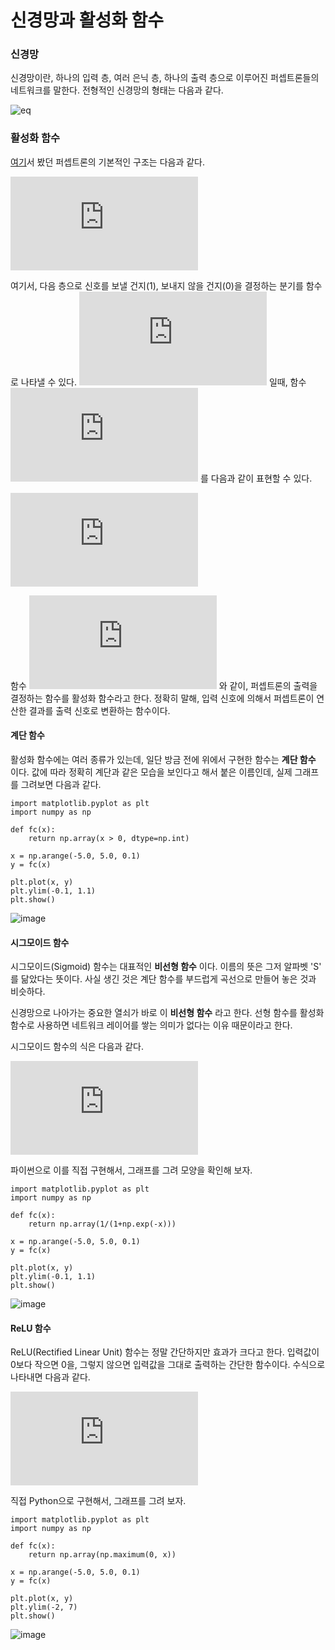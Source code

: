 # 신경망과 활성화 함수

### 신경망

신경망이란, 하나의 입력 층, 여러 은닉 층, 하나의 출력 층으로 이루어진 퍼셉트론들의 네트워크를 말한다. 전형적인 신경망의 형태는 다음과 같다.

![eq](image/Network.png)

### 활성화 함수

[여기](https://github.com/NoNamedSelfDriveing/DeepLearningStudy/blob/master/Soomin/20170922_Perceptron.md)서 봤던 퍼셉트론의 기본적인 구조는 다음과 같다.

![eq](https://latex.codecogs.com/gif.latex?Y%20%3D%20%5Cleft%5C%7B%5Cbegin%7Bmatrix%7D%200%20%5C%20%5C%20%5C%20%28w_1x_1&plus;w_2x_2&plus;b%20%5Cleq%200%29%5C%5C%201%20%5C%20%5C%20%5C%20%28w_1x_1&plus;w_2x_2&plus;b%20%3E%200%29%20%5Cend%7Bmatrix%7D%5Cright.)

여기서, 다음 층으로 신호를 보낼 건지(1), 보내지 않을 건지(0)을 결정하는 분기를 함수로 나타낼 수 있다. ![eq](https://latex.codecogs.com/png.latex?x%20%3D%20w_1x_1&plus;w_2x_2&plus;b) 일때, 함수 ![eq](https://latex.codecogs.com/png.latex?h%28x%29) 를 다음과 같이 표현할 수 있다.

![eq](https://latex.codecogs.com/png.latex?h%28x%29%20%3D%20%5Cleft%5C%7B%5Cbegin%7Bmatrix%7D%201%20%5C%20%5C%20%5C%20%28x%5Cleq%200%29%20%5C%5C%200%20%5C%20%5C%20%5C%20%28x%20%3E%201%29%20%5Cend%7Bmatrix%7D%5Cright.)

함수 ![eq](https://latex.codecogs.com/png.latex?h%28x%29) 와 같이, 퍼셉트론의 출력을 결정하는 함수를 활성화 함수라고 한다. 정확히 말해, 입력 신호에 의해서 퍼셉트론이 연산한 결과를 출력 신호로 변환하는 함수이다.

#### 계단 함수

활성화 함수에는 여러 종류가 있는데, 일단 방금 전에 위에서 구현한 함수는 __계단 함수__ 이다. 값에 따라 정확히 계단과 같은 모습을 보인다고 해서 붙은 이름인데, 실제 그래프를 그려보면 다음과 같다.

```
import matplotlib.pyplot as plt
import numpy as np

def fc(x):
    return np.array(x > 0, dtype=np.int)

x = np.arange(-5.0, 5.0, 0.1)
y = fc(x)

plt.plot(x, y)
plt.ylim(-0.1, 1.1)
plt.show()
```

![image](https://github.com/MagmaTart/DeepLearningStudy/blob/master/Soomin/image/stairs_function.PNG)

#### 시그모이드 함수

시그모이드(Sigmoid) 함수는 대표적인 __비선형 함수__ 이다. 이름의 뜻은 그저 알파벳 'S' 를 닮았다는 뜻이다. 사실 생긴 것은 계단 함수를 부드럽게 곡선으로 만들어 놓은 것과 비슷하다.

신경망으로 나아가는 중요한 열쇠가 바로 이 __비선형 함수__ 라고 한다. 선형 함수를 활성화 함수로 사용하면 네트워크 레이어를 쌓는 의미가 없다는 이유 때문이라고 한다.

시그모이드 함수의 식은 다음과 같다.

![eq](https://latex.codecogs.com/png.latex?h%28x%29%20%3D%20%5Cfrac%7B1%7D%7B1&plus;e%5E%7B-x%7D%7D)

파이썬으로 이를 직접 구현해서, 그래프를 그려 모양을 확인해 보자.

```
import matplotlib.pyplot as plt
import numpy as np

def fc(x):
    return np.array(1/(1+np.exp(-x)))

x = np.arange(-5.0, 5.0, 0.1)
y = fc(x)

plt.plot(x, y)
plt.ylim(-0.1, 1.1)
plt.show()
```

![image](https://github.com/MagmaTart/DeepLearningStudy/blob/master/Soomin/image/sigmoid_function.PNG)

#### ReLU 함수
ReLU(Rectified Linear Unit) 함수는 정말 간단하지만 효과가 크다고 한다. 입력값이 0보다 작으면 0을, 그렇지 않으면 입력값을 그대로 출력하는 간단한 함수이다. 수식으로 나타내면 다음과 같다.

![eq](https://latex.codecogs.com/png.latex?h%28x%29%20%3D%20%5Cleft%5C%7B%5Cbegin%7Bmatrix%7D%200%20%5C%20%5C%20%5C%20%28x%5Cleq%200%29%20%5C%5C%20x%20%5C%20%5C%20%5C%20%28x%20%3E%200%29%20%5Cend%7Bmatrix%7D%5Cright.)

직접 Python으로 구현해서, 그래프를 그려 보자.

```
import matplotlib.pyplot as plt
import numpy as np

def fc(x):
    return np.array(np.maximum(0, x))

x = np.arange(-5.0, 5.0, 0.1)
y = fc(x)

plt.plot(x, y)
plt.ylim(-2, 7)
plt.show()
```

![image](https://github.com/MagmaTart/DeepLearningStudy/blob/master/Soomin/image/ReLU_function.PNG)
